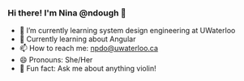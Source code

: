 ### Hi there! I'm Nina @ndough 👋

- 🔭 I’m currently learning system design engineering at UWaterloo
- 🌱 Currently learning about Angular
- 📫 How to reach me: npdo@uwaterloo.ca
- 😄 Pronouns: She/Her
- 🎻 Fun fact: Ask me about anything violin!
<!-- 
Filling up projects below!!!

<img src="https://github-readme-stats.vercel.app/api/top-langs?username=ndough"/> -->
<!-- <picture>
<source 
  srcset="https://github-readme-stats.vercel.app/api?username=ndougha&show_icons=true&theme=dark"
  media="(prefers-color-scheme: dark)"
/>
<img src="https://github-readme-stats.vercel.app/api?username=ndough&show_icons=true" />
</picture> -->

<!--
**ndough/ndough** is a ✨ _special_ ✨ repository because its `README.md` (this file) appears on your GitHub profile.

-->
